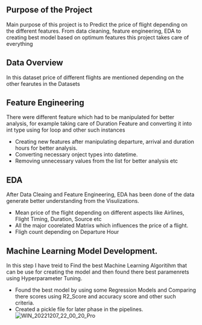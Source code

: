 ## Purpose of the Project
Main purpose of this project is to Predict the price of flight depending on the different features. From data cleaning, feature engineering, EDA to creating best model based on optimum features this project takes care of everything
## Data Overview
In this dataset price of different flights are mentioned depending on the other fearutes in the Datasets 
## Feature Engineering
There were different feature which had to be manipulated for better analysis, for example taking care of Duration Feature and converting it into int type using for loop and other such instances
- Creating new features after manipulating departure, arrival and duration hours for better analysis.
- Converting necessary onject types into datetime.
- Removing unnecessary values from the list for better analysis etc
## EDA
After Data Cleaing and Feature Engineering, EDA has been done of the data generate better understanding from the Visulizations.
- Mean price of the flight depending on different aspects like Airlines, Flight Timing, Duration, Source etc
- All the major coorelated Matrixs which influences the price of a flight.
- Fligh count depending on Departure Hour
## Machine Learning Model Development.
In this step I have treid to Find the best Machine Learning Algoritihm that can be use for creating the model and then found there best paramenrets using Hyperparameter Tuning.
- Found the best model by using some Regression Models and Comparing there scores using R2_Score and accuracy score and other such criteria.
- Created a pickle file for later phase in the pipelines.
![WIN_20221207_22_00_20_Pro](https://user-images.githubusercontent.com/66120808/213873230-b6cd2ba4-0503-49a6-93ed-0f513ac6be16.jpg)
